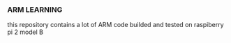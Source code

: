 ### ARM LEARNING 

this repository contains a lot of ARM code builded and tested on raspiberry pi 2 model B 
